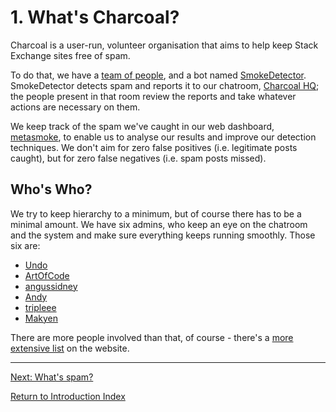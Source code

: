 ---
---

# 1. What's Charcoal?
Charcoal is a user-run, volunteer organisation that aims to help keep Stack Exchange sites
free of spam.

To do that, we have a [team of people][people], and a bot named [SmokeDetector][sd].
SmokeDetector detects spam and reports it to our chatroom, [Charcoal HQ][hq]; the people
present in that room review the reports and take whatever actions are necessary on them.

We keep track of the spam we've caught in our web dashboard, [metasmoke][ms], to enable us
to analyse our results and improve our detection techniques. We don't aim for zero false
positives (i.e. legitimate posts caught), but for zero false negatives (i.e. spam posts
missed).

## Who's Who?
We try to keep hierarchy to a minimum, but of course there has to be a minimal amount. We
have six admins, who keep an eye on the chatroom and the system and make sure everything
keeps running smoothly. Those six are:

 - [Undo]
 - [ArtOfCode]
 - [angussidney]
 - [Andy]
 - [tripleee]
 - [Makyen]

There are more people involved than that, of course - there's a
[more extensive list][people] on the website.

-----

[Next: What's spam?](/training/spam)

[Return to Introduction Index](/training/index)


[people]: https://charcoal-se.org/people
[sd]: https://github.com/Charcoal-SE/SmokeDetector
[hq]: https://chat.stackexchange.com/rooms/11540/charcoal-hq
[ms]: https://metasmoke.erwaysoftware.com/
[Undo]: https://stackoverflow.com/u/1849664
[ArtOfCode]: https://opensource.stackexchange.com/u/98
[angussidney]: https://gaming.stackexchange.com/u/104515
[Andy]: https://stackoverflow.com/u/189134
[tripleee]: https://stackoverflow.com/u/874188
[Makyen]: https://stackoverflow.com/users/3773011/makyen
